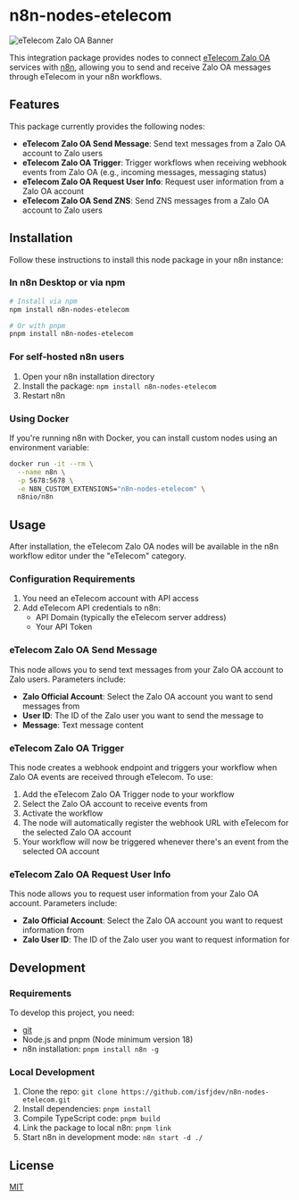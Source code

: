 # n8n-nodes-etelecom

![eTelecom Zalo OA Banner](https://user-images.githubusercontent.com/10284570/173569848-c624317f-42b1-45a6-ab09-f0ea3c247648.png)

This integration package provides nodes to connect [eTelecom Zalo OA](https://etelecom.vn) services with [n8n](https://n8n.io), allowing you to send and receive Zalo OA messages through eTelecom in your n8n workflows.

## Features

This package currently provides the following nodes:

- **eTelecom Zalo OA Send Message**: Send text messages from a Zalo OA account to Zalo users
- **eTelecom Zalo OA Trigger**: Trigger workflows when receiving webhook events from Zalo OA (e.g., incoming messages, messaging status)
- **eTelecom Zalo OA Request User Info**: Request user information from a Zalo OA account
- **eTelecom Zalo OA Send ZNS**: Send ZNS messages from a Zalo OA account to Zalo users

## Installation

Follow these instructions to install this node package in your n8n instance:

### In n8n Desktop or via npm

```bash
# Install via npm
npm install n8n-nodes-etelecom

# Or with pnpm
pnpm install n8n-nodes-etelecom
```

### For self-hosted n8n users

1. Open your n8n installation directory
2. Install the package: `npm install n8n-nodes-etelecom`
3. Restart n8n

### Using Docker

If you're running n8n with Docker, you can install custom nodes using an environment variable:

```bash
docker run -it --rm \
  --name n8n \
  -p 5678:5678 \
  -e N8N_CUSTOM_EXTENSIONS="n8n-nodes-etelecom" \
  n8nio/n8n
```

## Usage

After installation, the eTelecom Zalo OA nodes will be available in the n8n workflow editor under the "eTelecom" category.

### Configuration Requirements

1. You need an eTelecom account with API access
2. Add eTelecom API credentials to n8n:
   - API Domain (typically the eTelecom server address)
   - Your API Token

### eTelecom Zalo OA Send Message

This node allows you to send text messages from your Zalo OA account to Zalo users. Parameters include:

- **Zalo Official Account**: Select the Zalo OA account you want to send messages from
- **User ID**: The ID of the Zalo user you want to send the message to
- **Message**: Text message content

### eTelecom Zalo OA Trigger

This node creates a webhook endpoint and triggers your workflow when Zalo OA events are received through eTelecom. To use:

1. Add the eTelecom Zalo OA Trigger node to your workflow
2. Select the Zalo OA account to receive events from
3. Activate the workflow
4. The node will automatically register the webhook URL with eTelecom for the selected Zalo OA account
5. Your workflow will now be triggered whenever there's an event from the selected OA account

### eTelecom Zalo OA Request User Info

This node allows you to request user information from your Zalo OA account. Parameters include:

- **Zalo Official Account**: Select the Zalo OA account you want to request information from
- **Zalo User ID**: The ID of the Zalo user you want to request information for

## Development

### Requirements

To develop this project, you need:

- [git](https://git-scm.com/downloads)
- Node.js and pnpm (Node minimum version 18)
- n8n installation: `pnpm install n8n -g`

### Local Development

1. Clone the repo: `git clone https://github.com/isfjdev/n8n-nodes-etelecom.git`
2. Install dependencies: `pnpm install`
3. Compile TypeScript code: `pnpm build`
4. Link the package to local n8n: `pnpm link`
5. Start n8n in development mode: `n8n start -d ./`

## License

[MIT](LICENSE.md)
